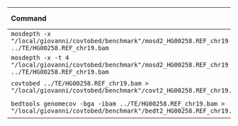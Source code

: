 | Command | Mean [s] | Min [s] | Max [s] | Relative |
|:---|---:|---:|---:|---:|
| `mosdepth -x "/local/giovanni/covtobed/benchmark"/mosd2_HG00258.REF_chr19 ../TE/HG00258.REF_chr19.bam` | 12.805 ± 0.166 | 12.538 | 13.048 | 1.45 ± 0.03 |
| `mosdepth -x -t 4 "/local/giovanni/covtobed/benchmark"/mosd2_HG00258.REF_chr19 ../TE/HG00258.REF_chr19.bam` | 8.844 ± 0.177 | 8.553 | 9.064 | 1.00 |
| `covtobed ../TE/HG00258.REF_chr19.bam > "/local/giovanni/covtobed/benchmark"/covt2_HG00258.REF_chr19.bed` | 43.306 ± 0.834 | 42.432 | 44.641 | 4.90 ± 0.14 |
| `bedtools genomecov -bga -ibam ../TE/HG00258.REF_chr19.bam > "/local/giovanni/covtobed/benchmark"/bedt2_HG00258.REF_chr19.bed` | 103.669 ± 1.743 | 101.215 | 105.787 | 11.72 ± 0.31 |
